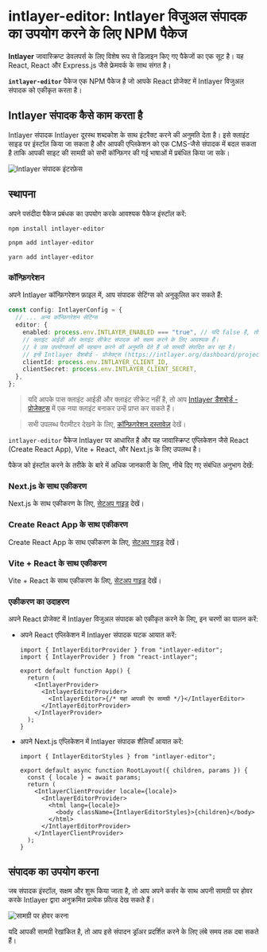 # intlayer-editor: Intlayer विजुअल संपादक का उपयोग करने के लिए NPM पैकेज

**Intlayer** जावास्क्रिप्ट डेवलपर्स के लिए विशेष रूप से डिज़ाइन किए गए पैकेजों का एक सूट है। यह React, React और Express.js जैसे फ्रेमवर्क के साथ संगत है।

**`intlayer-editor`** पैकेज एक NPM पैकेज है जो आपके React प्रोजेक्ट में Intlayer विजुअल संपादक को एकीकृत करता है।

## Intlayer संपादक कैसे काम करता है

Intlayer संपादक Intlayer दूरस्थ शब्दकोश के साथ इंटरैक्ट करने की अनुमति देता है। इसे क्लाइंट साइड पर इंस्टॉल किया जा सकता है और आपकी एप्लिकेशन को एक CMS-जैसे संपादक में बदल सकता है ताकि आपकी साइट की सामग्री को सभी कॉन्फ़िगर की गई भाषाओं में प्रबंधित किया जा सके।

![Intlayer संपादक इंटरफ़ेस](https://github.com/aymericzip/intlayer/blob/main/docs/assets/intlayer_editor_ui.png)

## स्थापना

अपने पसंदीदा पैकेज प्रबंधक का उपयोग करके आवश्यक पैकेज इंस्टॉल करें:

```bash packageManager="npm"
npm install intlayer-editor
```

```bash packageManager="pnpm"
pnpm add intlayer-editor
```

```bash packageManager="yarn"
yarn add intlayer-editor
```

### कॉन्फ़िगरेशन

अपने Intlayer कॉन्फ़िगरेशन फ़ाइल में, आप संपादक सेटिंग्स को अनुकूलित कर सकते हैं:

```typescript
const config: IntlayerConfig = {
  // ... अन्य कॉन्फ़िगरेशन सेटिंग्स
  editor: {
    enabled: process.env.INTLAYER_ENABLED === "true", // यदि false है, तो संपादक निष्क्रिय है और इसे एक्सेस नहीं किया जा सकता।
    // क्लाइंट आईडी और क्लाइंट सीक्रेट संपादक को सक्षम करने के लिए आवश्यक हैं।
    // वे उस उपयोगकर्ता की पहचान करने की अनुमति देते हैं जो सामग्री संपादित कर रहा है।
    // इन्हें Intlayer डैशबोर्ड - प्रोजेक्ट्स (https://intlayer.org/dashboard/projects) में एक नया क्लाइंट बनाकर प्राप्त किया जा सकता है।
    clientId: process.env.INTLAYER_CLIENT_ID,
    clientSecret: process.env.INTLAYER_CLIENT_SECRET,
  },
};
```

> यदि आपके पास क्लाइंट आईडी और क्लाइंट सीक्रेट नहीं है, तो आप [Intlayer डैशबोर्ड - प्रोजेक्ट्स](https://intlayer.org/dashboard/projects) में एक नया क्लाइंट बनाकर उन्हें प्राप्त कर सकते हैं।

> सभी उपलब्ध पैरामीटर देखने के लिए, [कॉन्फ़िगरेशन दस्तावेज़](https://github.com/aymericzip/intlayer/blob/main/docs/hi/configuration.md) देखें।

`intlayer-editor` पैकेज Intlayer पर आधारित है और यह जावास्क्रिप्ट एप्लिकेशन जैसे React (Create React App), Vite + React, और Next.js के लिए उपलब्ध है।

पैकेज को इंस्टॉल करने के तरीके के बारे में अधिक जानकारी के लिए, नीचे दिए गए संबंधित अनुभाग देखें:

### Next.js के साथ एकीकरण

Next.js के साथ एकीकरण के लिए, [सेटअप गाइड](https://github.com/aymericzip/intlayer/blob/main/docs/hi/intlayer_with_nextjs_15.md) देखें।

### Create React App के साथ एकीकरण

Create React App के साथ एकीकरण के लिए, [सेटअप गाइड](https://github.com/aymericzip/intlayer/blob/main/docs/hi/intlayer_with_create_react_app.md) देखें।

### Vite + React के साथ एकीकरण

Vite + React के साथ एकीकरण के लिए, [सेटअप गाइड](https://github.com/aymericzip/intlayer/blob/main/docs/hi/intlayer_with_vite+react.md) देखें।

### एकीकरण का उदाहरण

अपने React प्रोजेक्ट में Intlayer विजुअल संपादक को एकीकृत करने के लिए, इन चरणों का पालन करें:

- अपने React एप्लिकेशन में Intlayer संपादक घटक आयात करें:

  ```tsx fileName="src/App.jsx"
  import { IntlayerEditorProvider } from "intlayer-editor";
  import { IntlayerProvider } from "react-intlayer";

  export default function App() {
    return (
      <IntlayerProvider>
        <IntlayerEditorProvider>
          <IntlayerEditor>{/* यहां आपकी ऐप सामग्री */}</IntlayerEditor>
        </IntlayerEditorProvider>
      </IntlayerProvider>
    );
  }
  ```

- अपने Next.js एप्लिकेशन में Intlayer संपादक शैलियाँ आयात करें:

  ```tsx fileName="src/app/[locale]/layout.jsx"
  import { IntlayerEditorStyles } from "intlayer-editor";

  export default async function RootLayout({ children, params }) {
    const { locale } = await params;
    return (
      <IntlayerClientProvider locale={locale}>
        <IntlayerEditorProvider>
          <html lang={locale}>
            <body className={IntlayerEditorStyles}>{children}</body>
          </html>
        </IntlayerEditorProvider>
      </IntlayerClientProvider>
    );
  }
  ```

## संपादक का उपयोग करना

जब संपादक इंस्टॉल, सक्षम और शुरू किया जाता है, तो आप अपने कर्सर के साथ अपनी सामग्री पर होवर करके Intlayer द्वारा अनुक्रमित प्रत्येक फ़ील्ड देख सकते हैं।

![सामग्री पर होवर करना](https://github.com/aymericzip/intlayer/blob/main/docs/assets/intlayer_editor_hover_content.png)

यदि आपकी सामग्री रेखांकित है, तो आप इसे संपादन ड्रॉअर प्रदर्शित करने के लिए लंबे समय तक दबा सकते हैं।
